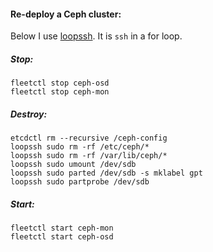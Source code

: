 #### Re-deploy a Ceph cluster:

Below I use [loopssh](https://github.com/h0tbird/puppet-r_kvm/blob/7af814a9655975117445f4e338466f0ec45b8b9e/templates/coreos/cloud-config.erb#L106-L114). It is `ssh` in a for loop.

##### Stop:

```
fleetctl stop ceph-osd
fleetctl stop ceph-mon
```

##### Destroy:

```
etcdctl rm --recursive /ceph-config
loopssh sudo rm -rf /etc/ceph/*
loopssh sudo rm -rf /var/lib/ceph/*
loopssh sudo umount /dev/sdb
loopssh sudo parted /dev/sdb -s mklabel gpt
loopssh sudo partprobe /dev/sdb
```

##### Start:

```
fleetctl start ceph-mon
fleetctl start ceph-osd
```
